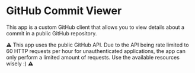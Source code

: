 # GitHub Commit Viewer

This app is a custom GitHub client that allows you to view details about a commit 
in a public GitHub repository. 

⚠ This app uses the public GitHub API. Due to the API being rate limited to 
60 HTTP requests per hour for unauthenticated applications, the app can only perform a limited 
amount of requests. Use the available resources wisely :) ⚠